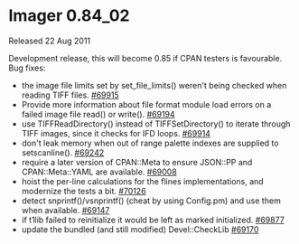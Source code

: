 # Imager 0.84_02

Released 22 Aug 2011

Development release, this will become 0.85 if CPAN testers is favourable.
Bug fixes:
- the image file limits set by set_file_limits() weren't being checked when reading TIFF files. [#69915](https://github.com/tonycoz/imager/issues/69915) 
- Provide more information about file format module load errors on a failed image file read() or write(). [#69194](https://github.com/tonycoz/imager/issues/69194) 
- use TIFFReadDirectory() instead of TIFFSetDirectory() to iterate through TIFF images, since it checks for IFD loops. [#69914](https://github.com/tonycoz/imager/issues/69914) 
- don't leak memory when out of range palette indexes are supplied to setscanline(). [#69242](https://github.com/tonycoz/imager/issues/69242) 
- require a later version of CPAN::Meta to ensure JSON::PP and CPAN::Meta::YAML are available. [#69008](https://github.com/tonycoz/imager/issues/69008) 
- hoist the per-line calculations for the flines implementations, and modernize the tests a bit. [#70126](https://github.com/tonycoz/imager/issues/70126) 
- detect snprintf()/vsnprintf() (cheat by using Config.pm) and use them when available. [#69147](https://github.com/tonycoz/imager/issues/69147) 
- if t1lib failed to reinitialize it would be left as marked initialized. [#69877](https://github.com/tonycoz/imager/issues/69877) 
- update the bundled (and still modified) Devel::CheckLib [#69170](https://github.com/tonycoz/imager/issues/69170)